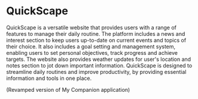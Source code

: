 # QuickScape

QuickScape is a versatile website that provides users with a range of features to manage their daily routine.
The platform includes a news and interest section to keep users up-to-date on current events and topics of their choice. 
It also includes a goal setting and management system, enabling users to set personal objectives, track progress and achieve targets. 
The website also provides weather updates for user's location and notes section to jot down important information. 
QuickScape is designed to streamline daily routines and improve productivity, by providing essential information and tools in one place.

(Revamped version of My Companion application)
